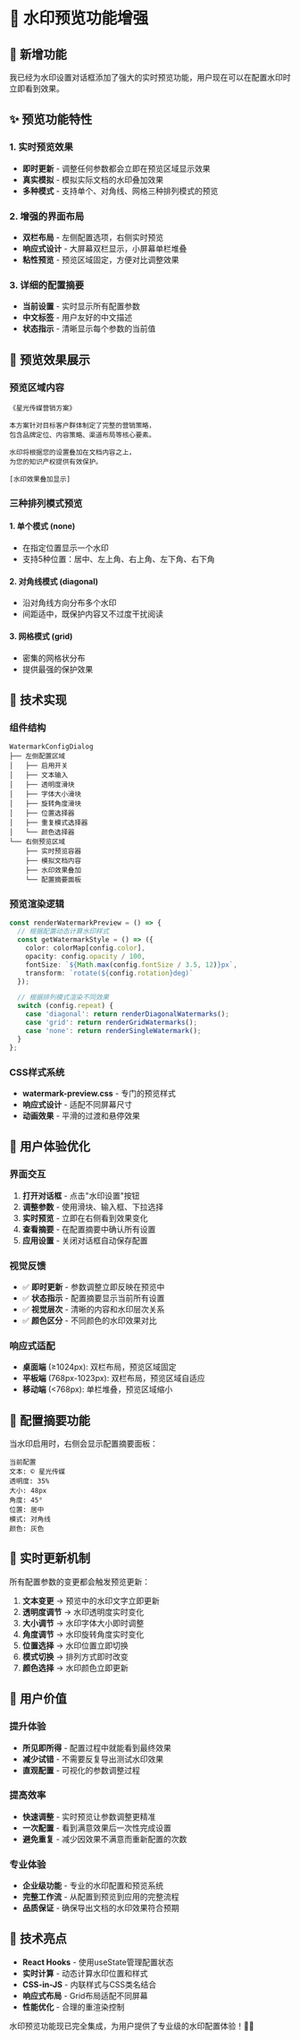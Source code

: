 # 🎨 水印预览功能增强

## 🎯 新增功能

我已经为水印设置对话框添加了强大的实时预览功能，用户现在可以在配置水印时立即看到效果。

## ✨ 预览功能特性

### 1. 实时预览效果
- **即时更新** - 调整任何参数都会立即在预览区域显示效果
- **真实模拟** - 模拟实际文档的水印叠加效果
- **多种模式** - 支持单个、对角线、网格三种排列模式的预览

### 2. 增强的界面布局
- **双栏布局** - 左侧配置选项，右侧实时预览
- **响应式设计** - 大屏幕双栏显示，小屏幕单栏堆叠
- **粘性预览** - 预览区域固定，方便对比调整效果

### 3. 详细的配置摘要
- **当前设置** - 实时显示所有配置参数
- **中文标签** - 用户友好的中文描述
- **状态指示** - 清晰显示每个参数的当前值

## 🎨 预览效果展示

### 预览区域内容
```
《星光传媒营销方案》

本方案针对目标客户群体制定了完整的营销策略，
包含品牌定位、内容策略、渠道布局等核心要素。

水印将根据您的设置叠加在文档内容之上，
为您的知识产权提供有效保护。

[水印效果叠加显示]
```

### 三种排列模式预览

#### 1. 单个模式 (none)
- 在指定位置显示一个水印
- 支持5种位置：居中、左上角、右上角、左下角、右下角

#### 2. 对角线模式 (diagonal)  
- 沿对角线方向分布多个水印
- 间距适中，既保护内容又不过度干扰阅读

#### 3. 网格模式 (grid)
- 密集的网格状分布
- 提供最强的保护效果

## 🔧 技术实现

### 组件结构
```tsx
WatermarkConfigDialog
├── 左侧配置区域
│   ├── 启用开关
│   ├── 文本输入
│   ├── 透明度滑块
│   ├── 字体大小滑块
│   ├── 旋转角度滑块
│   ├── 位置选择器
│   ├── 重复模式选择器
│   └── 颜色选择器
└── 右侧预览区域
    ├── 实时预览容器
    ├── 模拟文档内容
    ├── 水印效果叠加
    └── 配置摘要面板
```

### 预览渲染逻辑
```typescript
const renderWatermarkPreview = () => {
  // 根据配置动态计算水印样式
  const getWatermarkStyle = () => ({
    color: colorMap[config.color],
    opacity: config.opacity / 100,
    fontSize: `${Math.max(config.fontSize / 3.5, 12)}px`,
    transform: `rotate(${config.rotation}deg)`
  });

  // 根据排列模式渲染不同效果
  switch (config.repeat) {
    case 'diagonal': return renderDiagonalWatermarks();
    case 'grid': return renderGridWatermarks();
    case 'none': return renderSingleWatermark();
  }
};
```

### CSS样式系统
- **watermark-preview.css** - 专门的预览样式
- **响应式设计** - 适配不同屏幕尺寸
- **动画效果** - 平滑的过渡和悬停效果

## 📱 用户体验优化

### 界面交互
1. **打开对话框** - 点击"水印设置"按钮
2. **调整参数** - 使用滑块、输入框、下拉选择
3. **实时预览** - 立即在右侧看到效果变化
4. **查看摘要** - 在配置摘要中确认所有设置
5. **应用设置** - 关闭对话框自动保存配置

### 视觉反馈
- ✅ **即时更新** - 参数调整立即反映在预览中
- ✅ **状态指示** - 配置摘要显示当前所有设置
- ✅ **视觉层次** - 清晰的内容和水印层次关系
- ✅ **颜色区分** - 不同颜色的水印效果对比

### 响应式适配
- **桌面端** (≥1024px): 双栏布局，预览区域固定
- **平板端** (768px-1023px): 双栏布局，预览区域自适应
- **移动端** (<768px): 单栏堆叠，预览区域缩小

## 🎯 配置摘要功能

当水印启用时，右侧会显示配置摘要面板：

```
当前配置
文本: © 星光传媒
透明度: 35%
大小: 48px
角度: 45°
位置: 居中
模式: 对角线
颜色: 灰色
```

## 🔄 实时更新机制

所有配置参数的变更都会触发预览更新：

1. **文本变更** → 预览中的水印文字立即更新
2. **透明度调节** → 水印透明度实时变化
3. **大小调节** → 水印字体大小即时调整
4. **角度调节** → 水印旋转角度实时变化
5. **位置选择** → 水印位置立即切换
6. **模式切换** → 排列方式即时改变
7. **颜色选择** → 水印颜色立即更新

## 🎉 用户价值

### 提升体验
- **所见即所得** - 配置过程中就能看到最终效果
- **减少试错** - 不需要反复导出测试水印效果
- **直观配置** - 可视化的参数调整过程

### 提高效率
- **快速调整** - 实时预览让参数调整更精准
- **一次配置** - 看到满意效果后一次性完成设置
- **避免重复** - 减少因效果不满意而重新配置的次数

### 专业体验
- **企业级功能** - 专业的水印配置和预览系统
- **完整工作流** - 从配置到预览到应用的完整流程
- **品质保证** - 确保导出文档的水印效果符合预期

## 🚀 技术亮点

- **React Hooks** - 使用useState管理配置状态
- **实时计算** - 动态计算水印位置和样式
- **CSS-in-JS** - 内联样式与CSS类名结合
- **响应式布局** - Grid布局适配不同屏幕
- **性能优化** - 合理的重渲染控制

水印预览功能现已完全集成，为用户提供了专业级的水印配置体验！🎨✨